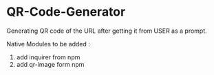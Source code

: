 # QR-Code-Generator
Generating QR code of the URL after getting it from USER as a prompt.

Native Modules to be added : 
1) add inquirer from npm
2) add qr-image form npm
